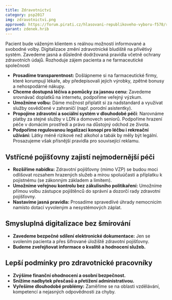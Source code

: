 ```yaml
---
title: Zdravotnictví
category: psp2017
img: zdravotnictvi.png
approved: https://forum.pirati.cz/hlasovani-republikoveho-vyboru-f578/rv-27-2016-program-2017-zdravotnictvi-r-h-1-k-t36869-10.html
garant: zdenek.hrib
---
```


Pacient bude váženým klientem s reálnou možností informované a svobodné volby. Digitalizace změní zdravotnické bludiště na přívětivý systém. Zavedeme jasná a důsledně dodržovaná pravidla včetně ochrany zdravotních údajů. Rozhoduje zájem pacienta a ne farmaceutické společnosti

* **Prosadíme transparentnost:** Došlápneme si na farmaceutické firmy, které
  korumpují lékaře, aby předepisovali jejich výrobky, zpětné bonusy a
  nehospodárné nákupy.
* **Chceme dostupná léčiva a pomůcky za jasnou cenu:** Zavedeme
  srovnávač doplatků na internetu, podpoříme veřejný výzkum.
* **Umožníme volbu:** Dáme možnost připlatit si za nadstandard a využívat
  služby osvědčené v zahraničí (např. porodní asistentky).
* **Propojíme zdravotní a sociální systém v dlouhodobé péči**: Narovnáme
  platby za stejné služby v LDN a domovech seniorů. Podpoříme hrazení péče
  v domácím prostředí a právo na důstojný odchod ze života.
* **Podpoříme regulovanou legalizaci konopí pro léčbu i rekreační užívání:**
  Látky méně rizikové než alkohol a tabák by měly být legální. Prosazujeme
  však přísnější pravidla pro související reklamu.

## Vstřícné pojišťovny zajistí nejmodernější péči

* **Rozšíříme nabídku:** Zdravotní pojišťovny (mimo VZP) se budou moci
  odlišovat rozsahem hrazených služeb a mírou spoluúčasti a příplatku k
  pojistnému (se zákonným základem a limitem).
* **Umožníme veřejnou kontrolu bez zákulisního politikaření:** Umožníme
  přímou volbu zástupce pojištěnců do správní a dozorčí rady zdravotní pojišťovny.
* **Nastavíme jasná pravidla:** Prosadíme spravedlivé úhrady nemocnicím
  namísto dotací vyvoleným a nesystémových záplat.

## Smysluplná digitalizace bez šmírování

* **Zavedeme bezpečné sdílení elektronické dokumentace:** Jen se svolením
  pacienta a přes šifrované úložiště zdravotní pojišťovny.
* **Budeme zveřejňovat informace o kvalitě a hodnocení služeb.**

## Lepší podmínky pro zdravotnické pracovníky

* **Zvýšíme finanční ohodnocení a osobní bezpečnost.**
* **Snížíme nadbytek přesčasů a přetížení administrativou.**
* **Vyřešíme dlouhodobé problémy:** Zaměříme se na oblasti vzdělávání,
  kompetencí a nejasných odpovědnosti za chyby.
